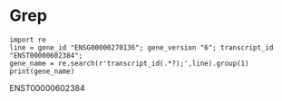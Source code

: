 # Grep
```
import re
line = gene_id "ENSG00000270136"; gene_version "6"; transcript_id "ENST00000602384";
gene_name = re.search(r'transcript_id(.*?);',line).group(1)
print(gene_name)
```
ENST00000602384
